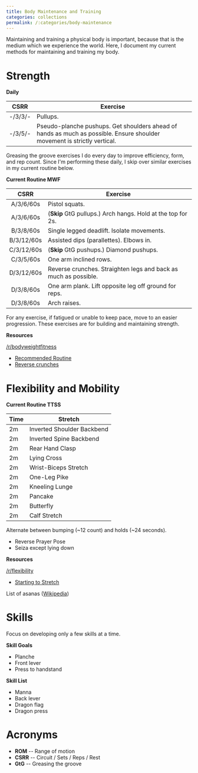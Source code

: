 ```yaml
---
title: Body Maintenance and Training
categories: collections
permalink: /:categories/body-maintenance
---
```


Maintaining and training a physical body is important, because that is the
medium which we experience the world. Here, I document my current methods for
maintaining and training my body.

# Strength

**Daily**

**CSRR** | **Exercise**
:---: | ---
-/3/3/- | Pullups.
-/3/5/- | Pseudo-planche pushups. Get shoulders ahead of hands as much as possible. Ensure shoulder movement is strictly vertical.

Greasing the groove exercises I do every day to improve efficiency, form, and
rep count. Since I'm performing these daily, I skip over similar exercises in my
current routine below.

**Current Routine MWF**

**CSRR** | **Exercise**
:---: | ---
A/3/6/60s | Pistol squats.
A/3/6/60s | (**Skip** GtG pullups.) Arch hangs. Hold at the top for 2s.
B/3/8/60s | Single legged deadlift. Isolate movements.
B/3/12/60s | Assisted dips (parallettes). Elbows in.
C/3/12/60s | (**Skip** GtG pushups.) Diamond pushups.
C/3/5/60s | One arm inclined rows.
D/3/12/60s | Reverse crunches. Straighten legs and back as much as possible.
D/3/8/60s | One arm plank. Lift opposite leg off ground for reps.
D/3/8/60s | Arch raises.

For any exercise, if fatigued or unable to keep pace, move to an easier
progression. These exercises are for building and maintaining strength.

**Resources**

[/r/bodyweightfitness](https://www.reddit.com/r/bodyweightfitness/)

* [Recommended Routine](https://www.reddit.com/r/bodyweightfitness/wiki/kb/recommended_routine)
* [Reverse crunches](https://www.reddit.com/r/bodyweightfitness/comments/8xtaui/heres_how_to_do_reverse_crunches_and_take_them_to/)

# Flexibility and Mobility

**Current Routine TTSS**

**Time** | **Stretch**
--- | ---
2m | Inverted Shoulder Backbend
2m | Inverted Spine Backbend
2m | Rear Hand Clasp
2m | Lying Cross
2m | Wrist-Biceps Stretch
2m | One-Leg Pike
2m | Kneeling Lunge
2m | Pancake
2m | Butterfly
2m | Calf Stretch

Alternate between bumping (~12 count) and holds (~24 seconds).

* Reverse Prayer Pose
* Seiza except lying down

**Resources**

[/r/flexibility](https://www.reddit.com/r/flexibility/)

* [Starting to Stretch](https://www.reddit.com/r/flexibility/wiki/starting_to_stretch)

List of asanas ([Wikipedia](https://en.wikipedia.org/wiki/List_of_asanas))

# Skills

Focus on developing only a few skills at a time.

**Skill Goals**

* Planche
* Front lever
* Press to handstand

**Skill List**

* Manna
* Back lever
* Dragon flag
* Dragon press

# Acronyms

* **ROM** -- Range of motion
* **CSRR** -- Circuit / Sets / Reps / Rest
* **GtG** -- Greasing the groove